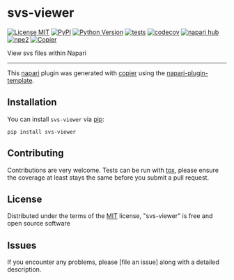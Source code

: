 # svs-viewer

[![License MIT](https://img.shields.io/pypi/l/svs-viewer.svg?color=green)](https://github.com/ArmandRathgeb/svs-viewer/raw/main/LICENSE)
[![PyPI](https://img.shields.io/pypi/v/svs-viewer.svg?color=green)](https://pypi.org/project/svs-viewer)
[![Python Version](https://img.shields.io/pypi/pyversions/svs-viewer.svg?color=green)](https://python.org)
[![tests](https://github.com/ArmandRathgeb/svs-viewer/workflows/tests/badge.svg)](https://github.com/ArmandRathgeb/svs-viewer/actions)
[![codecov](https://codecov.io/gh/ArmandRathgeb/svs-viewer/branch/main/graph/badge.svg)](https://codecov.io/gh/ArmandRathgeb/svs-viewer)
[![napari hub](https://img.shields.io/endpoint?url=https://api.napari-hub.org/shields/svs-viewer)](https://napari-hub.org/plugins/svs-viewer)
[![npe2](https://img.shields.io/badge/plugin-npe2-blue?link=https://napari.org/stable/plugins/index.html)](https://napari.org/stable/plugins/index.html)
[![Copier](https://img.shields.io/endpoint?url=https://raw.githubusercontent.com/copier-org/copier/master/img/badge/badge-grayscale-inverted-border-purple.json)](https://github.com/copier-org/copier)

View svs files within Napari

----------------------------------

This [napari] plugin was generated with [copier] using the [napari-plugin-template].

<!--
Don't miss the full getting started guide to set up your new package:
https://github.com/napari/napari-plugin-template#getting-started

and review the napari docs for plugin developers:
https://napari.org/stable/plugins/index.html
-->

## Installation

You can install `svs-viewer` via [pip]:

    pip install svs-viewer




## Contributing

Contributions are very welcome. Tests can be run with [tox], please ensure
the coverage at least stays the same before you submit a pull request.

## License

Distributed under the terms of the [MIT] license,
"svs-viewer" is free and open source software

## Issues

If you encounter any problems, please [file an issue] along with a detailed description.

[napari]: https://github.com/napari/napari
[copier]: https://copier.readthedocs.io/en/stable/
[@napari]: https://github.com/napari
[MIT]: http://opensource.org/licenses/MIT
[BSD-3]: http://opensource.org/licenses/BSD-3-Clause
[GNU GPL v3.0]: http://www.gnu.org/licenses/gpl-3.0.txt
[GNU LGPL v3.0]: http://www.gnu.org/licenses/lgpl-3.0.txt
[Apache Software License 2.0]: http://www.apache.org/licenses/LICENSE-2.0
[Mozilla Public License 2.0]: https://www.mozilla.org/media/MPL/2.0/index.txt
[napari-plugin-template]: https://github.com/napari/napari-plugin-template

[napari]: https://github.com/napari/napari
[tox]: https://tox.readthedocs.io/en/latest/
[pip]: https://pypi.org/project/pip/
[PyPI]: https://pypi.org/
